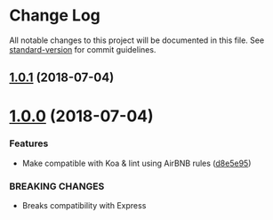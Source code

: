 # Change Log

All notable changes to this project will be documented in this file. See [standard-version](https://github.com/conventional-changelog/standard-version) for commit guidelines.

<a name="1.0.1"></a>
## [1.0.1](https://github.com/ax2inc/redirect-ssl/compare/v1.0.0...v1.0.1) (2018-07-04)



<a name="1.0.0"></a>
# [1.0.0](https://github.com/nuxt-community/redirect-ssl/compare/v1.3.0...v1.0.0) (2018-07-04)


### Features

* Make compatible with Koa & lint using AirBNB rules ([d8e5e95](https://github.com/nuxt-community/redirect-ssl/commit/d8e5e95))


### BREAKING CHANGES

* Breaks compatibility with Express
